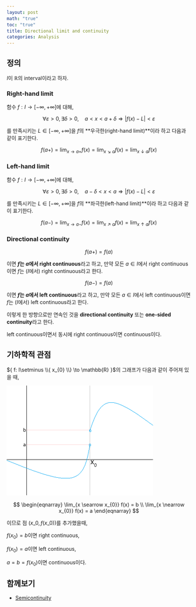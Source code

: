 ```yaml
---
layout: post
math: "true"
toc: "true"
title: Directional limit and continuity
categories: Analysis
---
```

## 정의

${ I }$이 ${ \mathbb{R} }$의 interval이라고 하자.

### Right-hand limit

함수 ${ f: I \to [-\infty,+\infty]  }$에 대해,

$$ \forall \varepsilon>0, \exists \delta >0, \quad a<x<a+\delta \Rightarrow \lvert f(x)-L \rvert  < \varepsilon $$

를 만족시키는 ${ L\in [-\infty,+\infty] }$을 ${ f }$의 **우극한(right-hand limit)**이라 하고 다음과 같이 표기한다.

$$ f(a+)=\lim_{x \to a+} f(x)=\lim_{x \searrow a} f(x) = \lim_{x \downarrow a} f(x)$$

### Left-hand limit

함수 ${ f: I \to [-\infty,+\infty] }$에 대해,

$$ \forall \varepsilon>0,\exists \delta>0, \quad a-\delta<x <a \Rightarrow \lvert f(x)-L \rvert < \varepsilon $$

를 만족시키는 ${ L \in [-\infty,+\infty]}$을 ${ f }$의 **좌극한(left-hand limit)**이라 하고 다음과 같이 표기한다.

$$ f(a-)=\lim_{x\to a-}f(x)= \lim_{x\nearrow a} f(x) = \lim_{x \uparrow a} f(x) $$

### Directional continuity

$$ f(a+) = f(a) $$

이면 **${ f }$는 ${ a }$에서 right continuous**라고 하고, 만약 모든 ${ a\in I  }$에서 right continuous이면 ${ f }$는 (${ I }$에서) right continuous라고 한다.

$$ f(a-) = f(a) $$

이면  **${ f }$는 ${ a }$에서 left continuous**라고 하고, 만약 모든 ${ a \in I }$에서 left continuous이면 ${ f }$는 (${ I }$에서) left continuous라고 한다.

이렇게 한 방향으로만 연속인 것을 **directional continuity** 또는 **one-sided continuity**라고 한다.

left continuous이면서 동시에 right continuous이면 continuous이다.

## 기하학적 관점

${ f: I\setminus \\{ x_{0} \\} \to \mathbb{R} }$의 그래프가 다음과 같이 주어져 있을 때,

![discontinuous](https://github.com/paraconsistent/paraconsistent.github.io/blob/master/_posts/analysis/semicontinuity/semiconti.png?raw=true)

$$ \begin{eqnarray} \lim_{x \searrow x_{0}} f(x) = b \\ \lim_{x \nearrow x_{0}} f(x) = a \end{eqnarray} $$

이므로 점 ${ (x\_{0},f(x\_{0}) )}$를 추가했을때,

${ f(x_{0})= b }$이면 right continuous,

${ f(x_{0}) = a }$이면 left continuous,

${ a=b=f(x_{0}) }$이면 continuous이다.

## 함께보기

- [Semicontinuity](https://paraconsistent.github.io/analysis/2024/02/27/semicontinuity.html)
